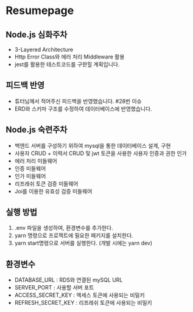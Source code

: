 # Resumepage

## Node.js 심화주차
-  3-Layered Architecture
-  Http Error Class와 에러 처리 Middleware 활용
-  jest를 활용한 테스트코드를 구햔힐 계획입니다. 

## 피드백 반영
- 튜터님께서 적어주신 피드백을 반영했습니다. #28번 이슈
- ERD와 스키마 구조를 수정하여 데이터베이스에 반영했습니다.


## Node.js 숙련주차
- 백엔드 서버를 구성하기 위하여 mysql을 통한 데이터베이스 설계, 구현   
- 사용자 CRUD + 이력서 CRUD 및 jwt 토큰을 사용한 사용자 인증과 권한 인가   
- 에러 처리 미들웨어
- 인증 미들웨어
- 인가 미들웨어
- 리프레쉬 토큰 검증 미들웨어
- Joi를 이용한 유효성 검증 미들웨어 

## 실행 방법
1. .env 파일을 생성하여, 환경변수를 추가한다.   
2. yarn 명령으로 프로젝트에 필요한 패키지를 설치한다.   
3. yarn start명령으로 서버를 실행한다. (개발 시에는 yarn dev)   

## 환경변수   
- DATABASE_URL : RDS와 연결된 mySQL URL
- SERVER_PORT : 사용할 서버 포트
- ACCESS_SECRET_KEY : 액세스 토큰에 사용되는 비밀키
- REFRESH_SECRET_KEY : 리프레쉬 토큰에 사용되는 비밀키
